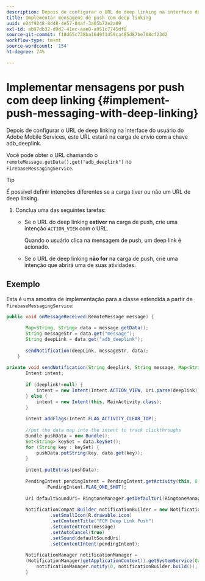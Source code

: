 ```yaml
---
description: Depois de configurar o URL de deep linking na interface do usuário do Adobe Mobile Services, este URL estará na carga de envio com a chave adb_deeplink.
title: Implementar mensagens de push com deep linking
uuid: e24f9248-8d48-4e57-84af-3a05b72e2a09
exl-id: ab97db32-d9d2-41ec-aae8-a951c7745df8
source-git-commit: f18d65c738ba16d9f1459ca485d87be708cf23d2
workflow-type: tm+mt
source-wordcount: '154'
ht-degree: 74%

---
```


# Implementar mensagens por push com deep linking {#implement-push-messaging-with-deep-linking}

Depois de configurar o URL de deep linking na interface do usuário do Adobe Mobile Services, este URL estará na carga de envio com a chave adb_deeplink.

Você pode obter o URL chamando o `remoteMessage.getData().get("adb_deeplink")` no `FirebaseMessagingService`.

>[!TIP]
>
>É possível definir intenções diferentes se a carga tiver ou não um URL de deep linking.

1. Conclua uma das seguintes tarefas:

   * Se o URL do deep linking **estiver** na carga de push, crie uma intenção `ACTION_VIEW` com o URL.

      Quando o usuário clica na mensagem de push, um deep link é acionado.

   * Se o URL de deep linking **não for** na carga de push, crie uma intenção que abrirá uma de suas atividades.

## Exemplo

Esta é uma amostra de implementação para a classe estendida a partir de `FirebaseMessagingService`:

```java
public void onMessageReceived(RemoteMessage message) { 
 
       Map<String, String> data = message.getData(); 
       String messageStr = data.get("message"); 
       String deepLink = data.get("adb_deeplink"); 
 
       sendNotification(deepLink, messageStr, data); 
    } 
 
private void sendNotification(String deeplink, String message, Map<String, String> data) { 
       Intent intent; 
 
       if (deeplink!=null) { 
           intent = new Intent(Intent.ACTION_VIEW, Uri.parse(deeplink)); 
       } else { 
           intent = new Intent(this, MainActivity.class); 
       } 
 
       intent.addFlags(Intent.FLAG_ACTIVITY_CLEAR_TOP); 
 
       //put the data map into the intent to track clickthroughs 
       Bundle pushData = new Bundle(); 
       Set<String> keySet = data.keySet(); 
       for (String key : keySet) { 
           pushData.putString(key, data.get(key)); 
       } 
 
       intent.putExtras(pushData); 
 
       PendingIntent pendingIntent = PendingIntent.getActivity(this, 0, intent, 
               PendingIntent.FLAG_ONE_SHOT); 
 
       Uri defaultSoundUri= RingtoneManager.getDefaultUri(RingtoneManager.TYPE_NOTIFICATION); 
 
       NotificationCompat.Builder notificationBuilder = new NotificationCompat.Builder(this) 
                .setSmallIcon(R.drawable.icon) 
                .setContentTitle("FCM Deep Link Push") 
                .setContentText(message) 
                .setAutoCancel(true) 
                .setSound(defaultSoundUri) 
                .setContentIntent(pendingIntent); 
 
       NotificationManager notificationManager =  
       (NotificationManager)getApplicationContext().getSystemService(Context.NOTIFICATION_SERVICE); 
           notificationManager.notify(0, notificationBuilder.build()); 
       } 
```
